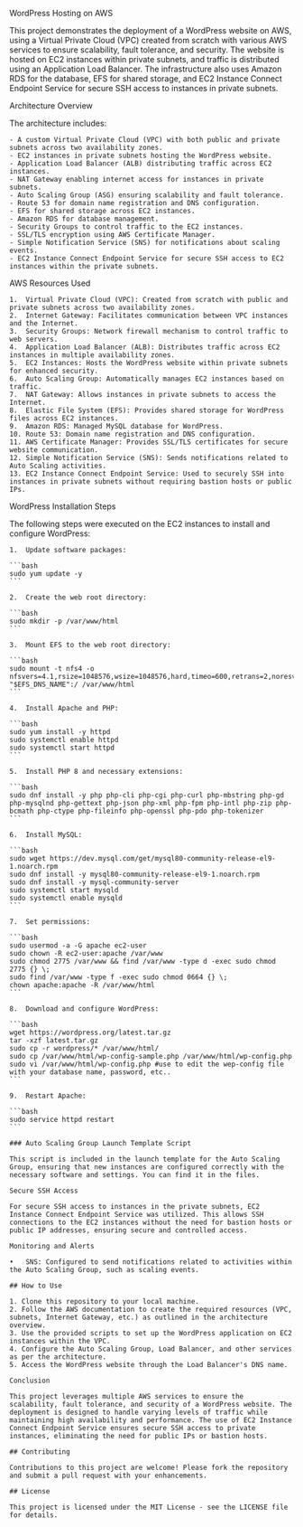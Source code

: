WordPress Hosting on AWS

This project demonstrates the deployment of a WordPress website on AWS, using a Virtual Private Cloud (VPC) created from scratch with various AWS services to ensure scalability, fault tolerance, and security. The website is hosted on EC2 instances within private subnets, and traffic is distributed using an Application Load Balancer. The infrastructure also uses Amazon RDS for the database, EFS for shared storage, and EC2 Instance Connect Endpoint Service for secure SSH access to instances in private subnets.

Architecture Overview

The architecture includes:

	- A custom Virtual Private Cloud (VPC) with both public and private subnets across two availability zones.
	- EC2 instances in private subnets hosting the WordPress website.
	- Application Load Balancer (ALB) distributing traffic across EC2 instances.
	- NAT Gateway enabling internet access for instances in private subnets.
	- Auto Scaling Group (ASG) ensuring scalability and fault tolerance.
	- Route 53 for domain name registration and DNS configuration.
	- EFS for shared storage across EC2 instances.
	- Amazon RDS for database management.
	- Security Groups to control traffic to the EC2 instances.
	- SSL/TLS encryption using AWS Certificate Manager.
	- Simple Notification Service (SNS) for notifications about scaling events.
	- EC2 Instance Connect Endpoint Service for secure SSH access to EC2 instances within the private subnets.

AWS Resources Used

	1.	Virtual Private Cloud (VPC): Created from scratch with public and private subnets across two availability zones.
	2.	Internet Gateway: Facilitates communication between VPC instances and the Internet.
	3.	Security Groups: Network firewall mechanism to control traffic to web servers.
	4.	Application Load Balancer (ALB): Distributes traffic across EC2 instances in multiple availability zones.
	5.	EC2 Instances: Hosts the WordPress website within private subnets for enhanced security.
	6.	Auto Scaling Group: Automatically manages EC2 instances based on traffic.
	7.	NAT Gateway: Allows instances in private subnets to access the Internet.
	8.	Elastic File System (EFS): Provides shared storage for WordPress files across EC2 instances.
	9.	Amazon RDS: Managed MySQL database for WordPress.
	10.	Route 53: Domain name registration and DNS configuration.
	11.	AWS Certificate Manager: Provides SSL/TLS certificates for secure website communication.
	12.	Simple Notification Service (SNS): Sends notifications related to Auto Scaling activities.
	13.	EC2 Instance Connect Endpoint Service: Used to securely SSH into instances in private subnets without requiring bastion hosts or public IPs.

WordPress Installation Steps

The following steps were executed on the EC2 instances to install and configure WordPress:

	1.	Update software packages:
    
    ```bash
    sudo yum update -y
    ```

    2.	Create the web root directory:

    ```bash
    sudo mkdir -p /var/www/html
    ```

    3.	Mount EFS to the web root directory:

    ```bash
    sudo mount -t nfs4 -o nfsvers=4.1,rsize=1048576,wsize=1048576,hard,timeo=600,retrans=2,noresvport "$EFS_DNS_NAME":/ /var/www/html
    ```

    4.	Install Apache and PHP:

    ```bash
    sudo yum install -y httpd
    sudo systemctl enable httpd
    sudo systemctl start httpd
    ```

    5.	Install PHP 8 and necessary extensions:

    ```bash
    sudo dnf install -y php php-cli php-cgi php-curl php-mbstring php-gd php-mysqlnd php-gettext php-json php-xml php-fpm php-intl php-zip php-bcmath php-ctype php-fileinfo php-openssl php-pdo php-tokenizer
    ```

    6.	Install MySQL:

    ```bash
    sudo wget https://dev.mysql.com/get/mysql80-community-release-el9-1.noarch.rpm
    sudo dnf install -y mysql80-community-release-el9-1.noarch.rpm
    sudo dnf install -y mysql-community-server
    sudo systemctl start mysqld
    sudo systemctl enable mysqld
    ```

    7.	Set permissions:

    ```bash
    sudo usermod -a -G apache ec2-user
    sudo chown -R ec2-user:apache /var/www
    sudo chmod 2775 /var/www && find /var/www -type d -exec sudo chmod 2775 {} \;
    sudo find /var/www -type f -exec sudo chmod 0664 {} \;
    chown apache:apache -R /var/www/html
    ```

    8.	Download and configure WordPress:

    ```bash
    wget https://wordpress.org/latest.tar.gz
    tar -xzf latest.tar.gz
    sudo cp -r wordpress/* /var/www/html/
    sudo cp /var/www/html/wp-config-sample.php /var/www/html/wp-config.php
    sudo vi /var/www/html/wp-config.php #use to edit the wep-config file with your database name, password, etc..
    ```

    9.	Restart Apache:

    ```bash
    sudo service httpd restart
    ```

    ### Auto Scaling Group Launch Template Script

    This script is included in the launch template for the Auto Scaling Group, ensuring that new instances are configured correctly with the necessary software and settings. You can find it in the files.

    Secure SSH Access

    For secure SSH access to instances in the private subnets, EC2 Instance Connect Endpoint Service was utilized. This allows SSH connections to the EC2 instances without the need for bastion hosts or public IP addresses, ensuring secure and controlled access.

    Monitoring and Alerts

	•	SNS: Configured to send notifications related to activities within the Auto Scaling Group, such as scaling events.

    ## How to Use

    1. Clone this repository to your local machine.
    2. Follow the AWS documentation to create the required resources (VPC, subnets, Internet Gateway, etc.) as outlined in the architecture overview.
    3. Use the provided scripts to set up the WordPress application on EC2 instances within the VPC.
    4. Configure the Auto Scaling Group, Load Balancer, and other services as per the architecture.
    5. Access the WordPress website through the Load Balancer's DNS name.

    Conclusion

    This project leverages multiple AWS services to ensure the scalability, fault tolerance, and security of a WordPress website. The deployment is designed to handle varying levels of traffic while maintaining high availability and performance. The use of EC2 Instance Connect Endpoint Service ensures secure SSH access to private instances, eliminating the need for public IPs or bastion hosts.

    ## Contributing

    Contributions to this project are welcome! Please fork the repository and submit a pull request with your enhancements.

    ## License

    This project is licensed under the MIT License - see the LICENSE file for details. 